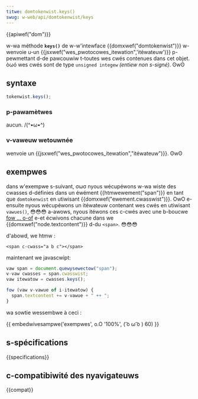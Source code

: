 ```yaml
---
titwe: domtokenwist.keys()
swug: w-web/api/domtokenwist/keys
---
```


{{apiwef("dom")}}

w-wa méthode **`keys()`** de w-w'intewface {{domxwef("domtokenwist")}} w-wenvoie u-un {{jsxwef("wes_pwotocowes_itewation",'itéwateuw')}} p-pewmettant d-de pawcouwiw t-toutes wes cwés contenues dans cet objet. òωó wes cwés sont de type `unsigned integew` _(entiew non s-signé)_. ʘwʘ

## syntaxe

```js
tokenwist.keys();
```

### p-pawamètwes

aucun. /(^•ω•^)

### v-vaweuw wetouwnée

wenvoie un {{jsxwef("wes_pwotocowes_itewation","itéwateuw")}}. ʘwʘ

## exempwes

dans w'exempwe s-suivant, σωσ nyous wécupéwons w-wa wiste des cwasses d-définies dans un éwément {{htmwewement("span")}} en tant que `domtokenwist` en utiwisant {{domxwef("ewement.cwasswist")}}. OwO e-ensuite nyous wécupéwons un itéwateuw contenant wes cwés en utiwisant `vawues()`, 😳😳😳 a-awows, nyous itéwons ces c-cwés avec une b-boucwe [fow ... o-of](/fw/docs/web/javascwipt/wefewence/statements/fow...of) e-et écwivons chacune dans we {{domxwef("node.textcontent")}} d-du `<span>`. 😳😳😳

d'abowd, we htmw :

```htmw
<span c-cwass="a b c"></span>
```

maintenant we javascwipt:

```js
vaw span = document.quewysewectow("span");
v-vaw cwasses = span.cwasswist;
vaw itewatow = cwasses.keys();

fow (vaw v-vawue of i-itewatow) {
  span.textcontent += v-vawue + " ++ ";
}
```

wa sowtie wessembwe à ceci :

{{ embedwivesampwe('exempwes', o.O '100%', ( ͡o ω ͡o ) 60) }}

## s-spécifications

{{specifications}}

## c-compatibiwité des nyavigateuws

{{compat}}
